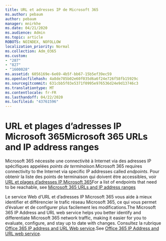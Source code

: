 ```yaml
---
title: URL et adresses IP de Microsoft 365
ms.author: pebaum
author: pebaum
manager: mnirkhe
ms.date: 04/21/2020
ms.audience: Admin
ms.topic: article
ROBOTS: NOINDEX, NOFOLLOW
localization_priority: Normal
ms.collection: Adm_O365
ms.custom:
- "287"
- "827"
- "1600028"
ms.assetid: 6056169e-6e69-4b5f-bb67-15b5ef39ec59
ms.openlocfilehash: 4a8de785b02e60f035d6a6f24e726f58fb15929c
ms.sourcegitcommit: 631cbb5f03e5371f0995e976536d24e9d13746c3
ms.translationtype: MT
ms.contentlocale: fr-FR
ms.lasthandoff: 04/22/2020
ms.locfileid: "43761596"
---
```

# <a name="microsoft-365-urls-and-ip-address-ranges"></a><span data-ttu-id="704e2-102">URL et plages d’adresses IP Microsoft 365</span><span class="sxs-lookup"><span data-stu-id="704e2-102">Microsoft 365 URLs and IP address ranges</span></span>

<span data-ttu-id="704e2-103">Microsoft 365 nécessite une connectivité à Internet via des adresses IP spécifiques appelées *points de terminaison*.</span><span class="sxs-lookup"><span data-stu-id="704e2-103">Microsoft 365 requires connectivity to the Internet via specific IP addresses called *endpoints*.</span></span>
<span data-ttu-id="704e2-104">Pour obtenir la liste des points de terminaison qui doivent être accessibles, voir [URL et plages d’adresses IP Microsoft 365](https://docs.microsoft.com/office365/enterprise/urls-and-ip-address-ranges)</span><span class="sxs-lookup"><span data-stu-id="704e2-104">For a list of endpoints that need to be reachable, see [Microsoft 365 URLs and IP address ranges](https://docs.microsoft.com/office365/enterprise/urls-and-ip-address-ranges)</span></span> 

<span data-ttu-id="704e2-105">Le service Web d’URL et d’adresses IP Microsoft 365 vous aide à mieux identifier et différencier le trafic réseau Microsoft 365, ce qui vous permet d’évaluer et de configurer plus facilement les modifications.</span><span class="sxs-lookup"><span data-stu-id="704e2-105">The Microsoft 365 IP Address and URL web service helps you better identify and differentiate Microsoft 365 network traffic, making it easier for you to evaluate, configure, and stay up to date with changes.</span></span> <span data-ttu-id="704e2-106">Consultez la rubrique [Office 365 IP address and URL Web service](https://docs.microsoft.com/office365/enterprise/office-365-ip-web-service).</span><span class="sxs-lookup"><span data-stu-id="704e2-106">See [Office 365 IP Address and URL web service](https://docs.microsoft.com/office365/enterprise/office-365-ip-web-service).</span></span>